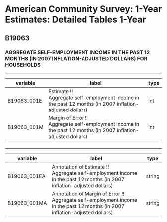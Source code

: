 # American Community Survey: 1-Year Estimates: Detailed Tables 1-Year

## B19063

### AGGREGATE SELF-EMPLOYMENT INCOME IN THE PAST 12 MONTHS (IN 2007 INFLATION-ADJUSTED DOLLARS) FOR HOUSEHOLDS

___

| variable | label | type |
| ----- | ----- | ----- |
| B19063_001E | Estimate !!<br>Aggregate self-employment income in the past 12 months (in 2007 inflation-adjusted dollars) | int |
| B19063_001M | Margin of Error !!<br>Aggregate self-employment income in the past 12 months (in 2007 inflation-adjusted dollars) | int |
### 

___

| variable | label | type |
| ----- | ----- | ----- |
| B19063_001EA | Annotation of Estimate !!<br>Aggregate self-employment income in the past 12 months (in 2007 inflation-adjusted dollars) | string |
| B19063_001MA | Annotation of Margin of Error !!<br>Aggregate self-employment income in the past 12 months (in 2007 inflation-adjusted dollars) | string |

